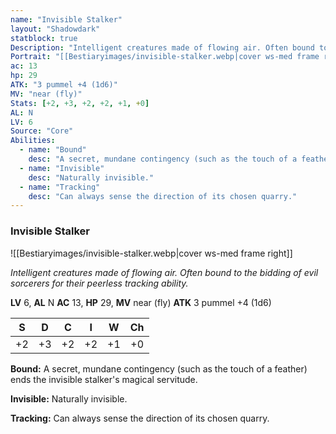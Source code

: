```yaml
---
name: "Invisible Stalker"
layout: "Shadowdark"
statblock: true
Description: "Intelligent creatures made of flowing air. Often bound to the bidding of evil sorcerers for their peerless tracking ability."
Portrait: "[[Bestiaryimages/invisible-stalker.webp|cover ws-med frame right]]"
ac: 13
hp: 29
ATK: "3 pummel +4 (1d6)"
MV: "near (fly)"
Stats: [+2, +3, +2, +2, +1, +0]
AL: N
LV: 6
Source: "Core"
Abilities:
  - name: "Bound"
    desc: "A secret, mundane contingency (such as the touch of a feather) ends the invisible stalker's magical servitude."
  - name: "Invisible"
    desc: "Naturally invisible."
  - name: "Tracking"
    desc: "Can always sense the direction of its chosen quarry."
---
```


### Invisible Stalker

![[Bestiaryimages/invisible-stalker.webp|cover ws-med frame right]]

_Intelligent creatures made of flowing air. Often bound to the bidding of evil sorcerers for their peerless tracking ability._

**LV** 6, **AL** N
**AC** 13, **HP** 29, **MV** near (fly)
**ATK** 3 pummel +4 (1d6)

|  S  |  D  |  C  |  I  |  W  |  Ch  |
|:---:|:---:|:---:|:---:|:---:|:----:|
| +2 | +3 | +2 | +2 | +1 | +0 |

**Bound:** A secret, mundane contingency (such as the touch of a feather) ends the invisible stalker's magical servitude.

**Invisible:** Naturally invisible.

**Tracking:** Can always sense the direction of its chosen quarry.

